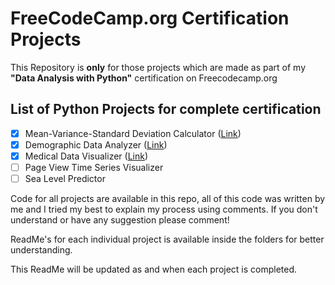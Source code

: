 
# FreeCodeCamp.org Certification Projects

This Repository is **only** for those projects which are made as part of my **"Data Analysis with Python"** certification on Freecodecamp.org

## List of Python Projects for complete certification

- [x] Mean-Variance-Standard Deviation Calculator ([Link](Mean-Variance-Standard%20Deviation%20Calculator))
- [x] Demographic Data Analyzer ([Link](Demographic%20Data%20Analyzer))
- [x] Medical Data Visualizer ([Link](Medical%20Data%20Visualizer))
- [ ] Page View Time Series Visualizer
- [ ] Sea Level Predictor

Code for all projects are available in this repo, all of this code was written by me and I tried my best to explain my process using comments. If you don't understand or have any suggestion please comment!

ReadMe's for each individual project is available inside the folders for better understanding.

This ReadMe will be updated as and when each project is completed.

